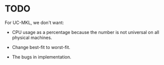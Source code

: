 # TODO

For UC-MKL, we don't want:

 * CPU usage as a percentage because the number is not universal on all
   physical machines.

 * Change best-fit to worst-fit.

 * The bugs in implementation.
